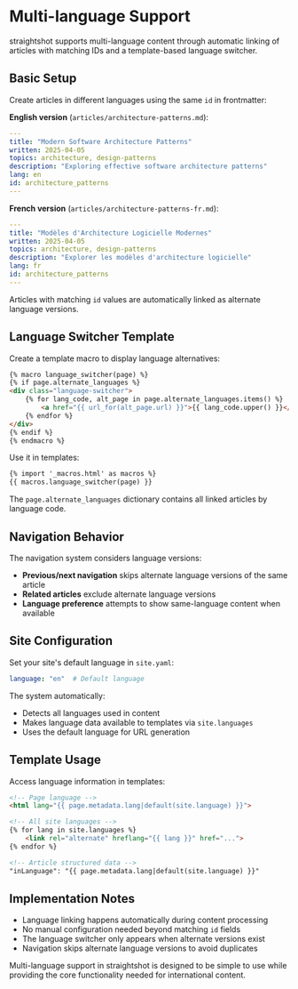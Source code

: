 # Multi-language Support

straightshot supports multi-language content through automatic linking of articles with matching IDs and a template-based language switcher.

## Basic Setup

Create articles in different languages using the same `id` in frontmatter:

**English version** (`articles/architecture-patterns.md`):
```yaml
---
title: "Modern Software Architecture Patterns"
written: 2025-04-05
topics: architecture, design-patterns
description: "Exploring effective software architecture patterns"
lang: en
id: architecture_patterns
---
```

**French version** (`articles/architecture-patterns-fr.md`):
```yaml
---
title: "Modèles d'Architecture Logicielle Modernes"  
written: 2025-04-05
topics: architecture, design-patterns
description: "Explorer les modèles d'architecture logicielle"
lang: fr
id: architecture_patterns
---
```

Articles with matching `id` values are automatically linked as alternate language versions.

## Language Switcher Template

Create a template macro to display language alternatives:

```html
{% macro language_switcher(page) %}
{% if page.alternate_languages %}
<div class="language-switcher">
    {% for lang_code, alt_page in page.alternate_languages.items() %}
        <a href="{{ url_for(alt_page.url) }}">{{ lang_code.upper() }}</a>
    {% endfor %}
</div>
{% endif %}
{% endmacro %}
```

Use it in templates:
```html
{% import '_macros.html' as macros %}
{{ macros.language_switcher(page) }}
```

The `page.alternate_languages` dictionary contains all linked articles by language code.

## Navigation Behavior

The navigation system considers language versions:

- **Previous/next navigation** skips alternate language versions of the same article
- **Related articles** exclude alternate language versions  
- **Language preference** attempts to show same-language content when available

## Site Configuration

Set your site's default language in `site.yaml`:

```yaml
language: "en"  # Default language
```

The system automatically:
- Detects all languages used in content
- Makes language data available to templates via `site.languages`
- Uses the default language for URL generation

## Template Usage

Access language information in templates:

```html
<!-- Page language -->
<html lang="{{ page.metadata.lang|default(site.language) }}">

<!-- All site languages -->
{% for lang in site.languages %}
    <link rel="alternate" hreflang="{{ lang }}" href="...">
{% endfor %}

<!-- Article structured data -->
"inLanguage": "{{ page.metadata.lang|default(site.language) }}"
```

## Implementation Notes

- Language linking happens automatically during content processing
- No manual configuration needed beyond matching `id` fields
- The language switcher only appears when alternate versions exist
- Navigation skips alternate language versions to avoid duplicates

Multi-language support in straightshot is designed to be simple to use while providing the core functionality needed for international content.
